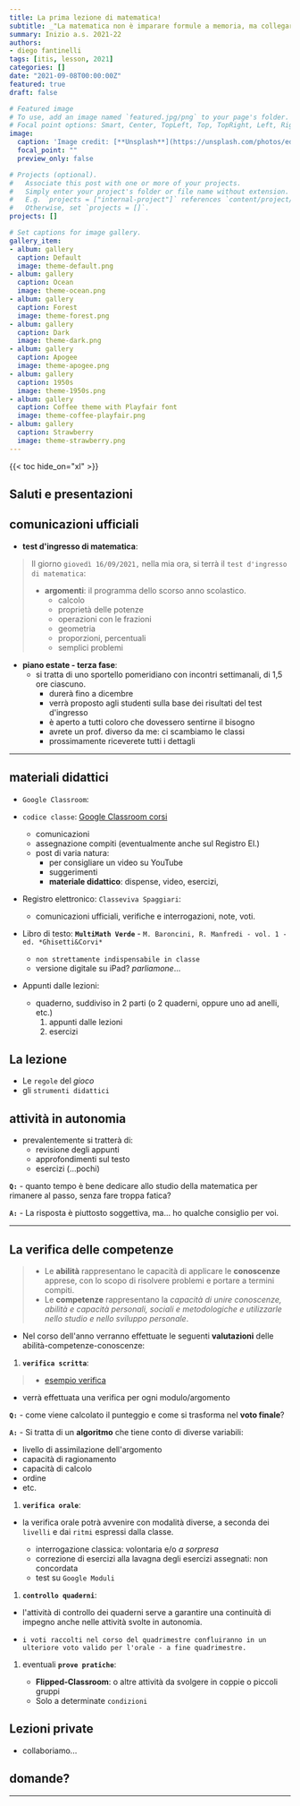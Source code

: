 ```yaml
---
title: La prima lezione di matematica!
subtitle: _"La matematica non è imparare formule a memoria, ma collegare concetti..."_
summary: Inizio a.s. 2021-22
authors:
- diego fantinelli
tags: [itis, lesson, 2021]
categories: []
date: "2021-09-08T00:00:00Z"
featured: true
draft: false

# Featured image
# To use, add an image named `featured.jpg/png` to your page's folder.
# Focal point options: Smart, Center, TopLeft, Top, TopRight, Left, Right, BottomLeft, Bottom, BottomRight
image:
  caption: 'Image credit: [**Unsplash**](https://unsplash.com/photos/edJCx-EOLxY)'
  focal_point: ""
  preview_only: false

# Projects (optional).
#   Associate this post with one or more of your projects.
#   Simply enter your project's folder or file name without extension.
#   E.g. `projects = ["internal-project"]` references `content/project/deep-learning/index.md`.
#   Otherwise, set `projects = []`.
projects: []

# Set captions for image gallery.
gallery_item:
- album: gallery
  caption: Default
  image: theme-default.png
- album: gallery
  caption: Ocean
  image: theme-ocean.png
- album: gallery
  caption: Forest
  image: theme-forest.png
- album: gallery
  caption: Dark
  image: theme-dark.png
- album: gallery
  caption: Apogee
  image: theme-apogee.png
- album: gallery
  caption: 1950s
  image: theme-1950s.png
- album: gallery
  caption: Coffee theme with Playfair font
  image: theme-coffee-playfair.png
- album: gallery
  caption: Strawberry
  image: theme-strawberry.png
---
```


{{< toc hide_on="xl" >}}

## Saluti e presentazioni

## comunicazioni ufficiali

- **test d'ingresso di matematica**:

> Il giorno `giovedì 16/09/2021,` nella mia ora, si terrà il `test d'ingresso di matematica`:
>
> - **argomenti**: il programma dello scorso anno scolastico.
>   - calcolo
>   - proprietà delle potenze
>   - operazioni con le frazioni
>   - geometria
>   - proporzioni, percentuali
>   - semplici problemi

- **piano estate - terza fase**:
  - si tratta di uno sportello pomeridiano con incontri settimanali, di 1,5 ore ciascuno.
    - durerà fino a dicembre
    - verrà proposto agli studenti sulla base dei risultati del test d'ingresso
    - è aperto a tutti coloro che dovessero sentirne il bisogno
    - avrete un prof. diverso da me: ci scambiamo le classi
    - prossimamente riceverete tutti i dettagli

---

## materiali didattici

- `Google Classroom`:
- `codice classe`: [Google Classroom corsi](https://classroom.google.com/u/0/h)
  - comunicazioni
  - assegnazione compiti (eventualmente anche sul Registro El.)
  - post di varia natura:
    - per consigliare un video su YouTube
    - suggerimenti
    - **materiale didattico**: dispense, video, esercizi,

- Registro elettronico: `Classeviva Spaggiari`:
  - comunicazioni ufficiali, verifiche e interrogazioni, note, voti.

- Libro di testo: **`MultiMath Verde`** - `M. Baroncini, R. Manfredi - vol. 1 - ed. *Ghisetti&Corvi*`
  - `non strettamente indispensabile in classe`
  - versione digitale su iPad? *parliamone*...

- Appunti dalle lezioni:
  - quaderno, suddiviso in 2 parti (o 2 quaderni, oppure uno ad anelli, etc.)
     1. appunti dalle lezioni
     2. esercizi

## La lezione

- Le `regole` del *gioco*
- gli `strumenti didattici`

## attività in autonomia

- prevalentemente si tratterà di:
  - revisione degli appunti
  - approfondimenti sul testo
  - esercizi (...pochi)

**`Q:`** - quanto tempo è bene dedicare allo studio della matematica per rimanere al passo, senza fare troppa fatica?

**`A:`** - La risposta è piuttosto soggettiva, ma... ho qualche consiglio per voi.

---

## La verifica delle competenze

>- Le **abilità** rappresentano le capacità di applicare le **conoscenze** apprese, con lo scopo di risolvere problemi e portare a termini compiti.
>- Le **competenze** rappresentano la *capacità di unire conoscenze, abilità e capacità personali, sociali e metodologiche e utilizzarle nello studio e nello sviluppo personale*.

- Nel corso dell'anno verranno effettuate le seguenti **valutazioni** delle abilità-competenze-conoscenze:

1. **`verifica scritta`**:

> - [esempio verifica](./first-math-lesson.pdf)

- verrà effettuata una verifica per ogni modulo/argomento

**`Q:`** - come viene calcolato il punteggio e come si trasforma nel **voto finale**?

**`A:`** - Si tratta di un **algoritmo** che tiene conto di diverse variabili:

- livello di assimilazione dell'argomento
- capacità di ragionamento
- capacità di calcolo
- ordine
- etc.

1. **`verifica orale`**:

- la verifica orale potrà avvenire con modalità diverse, a seconda dei `livelli` e dai `ritmi` espressi dalla classe.

  - interrogazione classica: volontaria e/o *a sorpresa*
  - correzione di esercizi alla lavagna degli esercizi assegnati: non concordata
  - test su `Google Moduli`

1. **`controllo quaderni`**:

- l'attività di controllo dei quaderni serve a garantire una continuità di impegno anche nelle attività svolte in autonomia.

- `i voti raccolti nel corso del quadrimestre confluiranno in un ulteriore voto valido per l'orale - a fine quadrimestre.`

1. eventuali **`prove pratiche`**:

   - **Flipped-Classroom**: o altre attività da svolgere in coppie o piccoli gruppi
   - Solo a determinate `condizioni`

## Lezioni private

- collaboriamo...

## domande?

---

